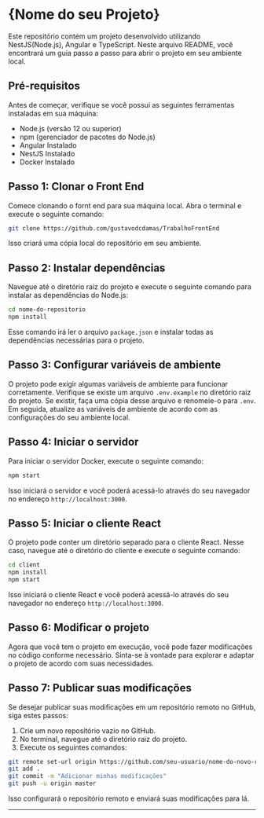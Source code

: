 # {Nome do seu Projeto}

Este repositório contém um projeto desenvolvido utilizando NestJS(Node.js), Angular e TypeScript. Neste arquivo README, você encontrará um guia passo a passo para abrir o projeto em seu ambiente local.

## Pré-requisitos

Antes de começar, verifique se você possui as seguintes ferramentas instaladas em sua máquina:

- Node.js (versão 12 ou superior)
- npm (gerenciador de pacotes do Node.js)
- Angular Instalado
- NestJS Instalado
- Docker Instalado

## Passo 1: Clonar o Front End

Comece clonando o fornt end para sua máquina local. Abra o terminal e execute o seguinte comando:

```bash
git clone https://github.com/gustavodcdamas/TrabalhoFrontEnd
```

Isso criará uma cópia local do repositório em seu ambiente.


## Passo 2: Instalar dependências

Navegue até o diretório raiz do projeto e execute o seguinte comando para instalar as dependências do Node.js:

```bash
cd nome-do-repositorio
npm install
```

Esse comando irá ler o arquivo `package.json` e instalar todas as dependências necessárias para o projeto.

## Passo 3: Configurar variáveis de ambiente

O projeto pode exigir algumas variáveis de ambiente para funcionar corretamente. Verifique se existe um arquivo `.env.example` no diretório raiz do projeto. Se existir, faça uma cópia desse arquivo e renomeie-o para `.env`. Em seguida, atualize as variáveis de ambiente de acordo com as configurações do seu ambiente local.

## Passo 4: Iniciar o servidor

Para iniciar o servidor Docker, execute o seguinte comando:

```bash
npm start
```

Isso iniciará o servidor e você poderá acessá-lo através do seu navegador no endereço `http://localhost:3000`.

## Passo 5: Iniciar o cliente React

O projeto pode conter um diretório separado para o cliente React. Nesse caso, navegue até o diretório do cliente e execute o seguinte comando:

```bash
cd client
npm install
npm start
```

Isso iniciará o cliente React e você poderá acessá-lo através do seu navegador no endereço `http://localhost:3000`.

## Passo 6: Modificar o projeto

Agora que você tem o projeto em execução, você pode fazer modificações no código conforme necessário. Sinta-se à vontade para explorar e adaptar o projeto de acordo com suas necessidades.

## Passo 7: Publicar suas modificações

Se desejar publicar suas modificações em um repositório remoto no GitHub, siga estes passos:

1. Crie um novo repositório vazio no GitHub.
2. No terminal, navegue até o diretório raiz do projeto.
3. Execute os seguintes comandos:

```bash
git remote set-url origin https://github.com/seu-usuario/nome-do-novo-repositorio.git
git add .
git commit -m "Adicionar minhas modificações"
git push -u origin master
```

Isso configurará o repositório remoto e enviará suas modificações para lá.

---
